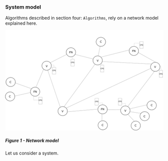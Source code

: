 ### System model

Algorithms described in section four: `Algorithms`, rely on a network model explained here.



![](https://github.com/lukamiletic95/papers/blob/master/images/fig1.png)

##### Figure 1 - Network model

Let us consider a system.
<!--stackedit_data:
eyJoaXN0b3J5IjpbMTA1NTg2NTkwMiw1Mjc4MjQ5NTYsLTkxMD
U0NzU3MCw2MDA1Njg5NjEsLTEwNTg2MTkwNzMsNDcyMTA0OTkz
LDExMTU4NzM3MzMsLTExMDczNzg2MDAsNDcwODc2NjMsLTEyMz
gwOTUzOTYsOTYwMTA0Mzg4XX0=
-->